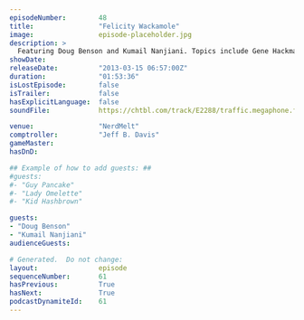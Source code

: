 ```yaml
---
episodeNumber:        48
title:                "Felicity Wackamole"
image:                episode-placeholder.jpg
description: >
  Featuring Doug Benson and Kumail Nanjiani. Topics include Gene Hackman, emphysema, sharks, cereal, Thalidomide, Wreck it Ralph, burn victims, Dracula, Special Olympics, regular Olympics, Bruce Villanch, missing electronics and law enforcement. The D&...
showDate:             
releaseDate:          "2013-03-15 06:57:00Z"
duration:             "01:53:36"
isLostEpisode:        false
isTrailer:            false
hasExplicitLanguage:  false
soundFile:            https://chtbl.com/track/E2288/traffic.megaphone.fm/STA5496026101.mp3?updated=1554494350

venue:                "NerdMelt"
comptroller:          "Jeff B. Davis"
gameMaster:           
hasDnD:               

## Example of how to add guests: ##
#guests:
#- "Guy Pancake"
#- "Lady Omelette"
#- "Kid Hashbrown"

guests:
- "Doug Benson"
- "Kumail Nanjiani"
audienceGuests:

# Generated.  Do not change:
layout:               episode
sequenceNumber:       61
hasPrevious:          True
hasNext:              True
podcastDynamiteId:    61
---
```


<!-- The episode description will be rendered here -->
<!-- Add your content below here -->

